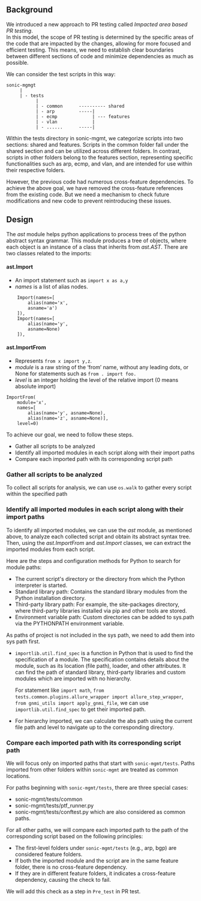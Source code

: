 ## Background
We introduced a new approach to PR testing called _Impacted area based PR testing_. \
In this model, the scope of PR testing is determined by the specific areas of the code that are impacted by the changes,
allowing for more focused and efficient testing.
This means, we need to establish clear boundaries between different sections of code
and minimize dependencies as much as possible.

We can consider the test scripts in this way:
```
sonic-mgmgt
     |
     | - tests
           |
           | - common      ---------- shared
           | - arp         -----|
           | - ecmp             | --- features
           | - vlan             |
           | - ......      -----|
```
Within the tests directory in sonic-mgmt, we categorize scripts into two sections: shared and features.
Scripts in the common folder fall under the shared section and can be utilized across different folders.
In contrast, scripts in other folders belong to the features section, representing specific functionalities such as arp, ecmp, and vlan,
and are intended for use within their respective folders.

However, the previous code had numerous cross-feature dependencies.
To achieve the above goal, we have removed the cross-feature references from the existing code.
But we need a mechanism to check future modifications and new code to prevent reintroducing these issues.


## Design
The _ast_ module helps python applications to process trees of the python abstract syntax grammar.
This module produces a tree of objects, where each object is an instance of a class that inherits from _ast.AST_.
There are two classes related to the imports:

#### ast.Import
  - An import statement such as `import x as a,y`
  - _names_ is a list of alias nodes.
```
    Import(names=[
        alias(name='x',
        asname='a')
    ]),
    Import(names=[
        alias(name='y',
        asname=None)
    ]),
```
#### ast.ImportFrom
  - Represents `from x import y,z`.
  - _module_ is a raw string of the ‘from’ name, without any leading dots, or None for statements such as `from . import foo.`
  - _level_ is an integer holding the level of the relative import (0 means absolute import)
```
ImportFrom(
    module='x',
    names=[
        alias(name='y', asname=None),
        alias(name='z', asname=None)],
    level=0)
```

To achieve our goal, we need to follow these steps.
 + Gather all scripts to be analyzed
 + Identify all imported modules in each script along with their import paths
 + Compare each imported path with its corresponding script path

### Gather all scripts to be analyzed
To collect all scripts for analysis,
we can use `os.walk` to gather every script within the specified path

### Identify all imported modules in each script along with their import paths
To identify all imported modules,
we can use the _ast_ module, as mentioned above, to analyze each collected script and obtain its abstract syntax tree.
Then, using the _ast.ImportFrom_ and _ast.Import_ classes, we can extract the imported modules from each script.


Here are the steps and configuration methods for Python to search for module paths:
+ The current script's directory or the directory from which the Python interpreter is started.
+ Standard library path: Contains the standard library modules from the Python installation directory.
+ Third-party library path: For example, the site-packages directory, where third-party libraries installed via pip and other tools are stored.
+ Environment variable path: Custom directories can be added to sys.path via the PYTHONPATH environment variable.

As paths of project is not included in the sys path, we need to add them into sys path first.

+ `importlib.util.find_spec` is a function in Python that is used to find the specification of a module.
  The specification contains details about the module, such as its location (file path), loader, and other attributes.
  It can find the path of standard library, third-party libraries and custom modules which are imported with no hierarchy.

  For statement like `import math`, `from tests.common.plugins.allure_wrapper import allure_step_wrapper`, `from gnmi_utils import apply_gnmi_file`,
  we can use `importlib.util.find_spec` to get their imported path.
+ For hierarchy imported, we can calculate the abs path using the current file path and level to navigate up to the corresponding directory.

### Compare each imported path with its corresponding script path
We will focus only on imported paths that start with `sonic-mgmt/tests`.
Paths imported from other folders within `sonic-mgmt` are treated as common locations.

For paths beginning with `sonic-mgmt/tests`, there are three special cases:
+ sonic-mgmt/tests/common
+ sonic-mgmt/tests/ptf_runner.py
+ sonic-mgmt/tests/conftest.py
which are also considered as common paths.

For all other paths, we will compare each imported path to the path of the corresponding script based on the following principles:
+ The first-level folders under `sonic-mgmt/tests` (e.g., arp, bgp) are considered feature folders.
+ If both the imported module and the script are in the same feature folder, there is no cross-feature dependency.
+ If they are in different feature folders, it indicates a cross-feature dependency, causing the check to fail.


We will add this check as a step in `Pre_test` in PR test.
